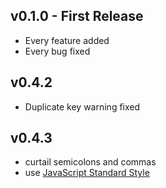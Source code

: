 ## v0.1.0 - First Release
* Every feature added
* Every bug fixed

## v0.4.2
* Duplicate key warning fixed

## v0.4.3
* curtail semicolons and commas
* use [JavaScript Standard Style]


[JavaScript Standard Style]:https://standardjs.com
